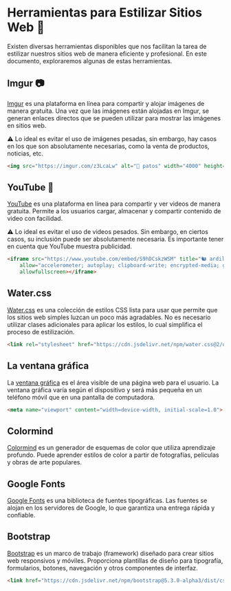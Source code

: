 # Herramientas para Estilizar Sitios Web 🎨

Existen diversas herramientas disponibles que nos facilitan la tarea de estilizar nuestros sitios web de manera eficiente y profesional. En este documento, exploraremos algunas de estas herramientas.

## Imgur 📷

[Imgur](https://imgur.com/) es una plataforma en línea para compartir y alojar imágenes de manera gratuita. Una vez que las imágenes están alojadas en Imgur, se generan enlaces directos que se pueden utilizar para mostrar las imágenes en sitios web.

⚠ Lo ideal es evitar el uso de imágenes pesadas, sin embargo, hay casos en los que son absolutamente necesarias, como la venta de productos, noticias, etc.

```html
<img src="https://imgur.com/z3LcaLw" alt="🦆 patos" width="4000" height="3000">
```

## YouTube 🎥

[YouTube](https://www.youtube.com/) es una plataforma en línea para compartir y ver videos de manera gratuita. Permite a los usuarios cargar, almacenar y compartir contenido de video con facilidad.

⚠ Lo ideal es evitar el uso de videos pesados. Sin embargo, en ciertos casos, su inclusión puede ser absolutamente necesaria. Es importante tener en cuenta que YouTube muestra publicidad.

```html
<iframe src="https://www.youtube.com/embed/S9hDCskzWSM" title="🐿 ardilla" width="560" height="315" frameborder="0"
    allow="accelerometer; autoplay; clipboard-write; encrypted-media; gyroscope; picture-in-picture; web-share"
    allowfullscreen></iframe>
```

## Water.css

[Water.css](https://watercss.kognise.dev/) es una colección de estilos CSS lista para usar que permite que los sitios web simples luzcan un poco más agradables. No es necesario utilizar clases adicionales para aplicar los estilos, lo cual simplifica el proceso de estilización.

```html
<link rel="stylesheet" href="https://cdn.jsdelivr.net/npm/water.css@2/out/water.css">
```

## La ventana gráfica

La [ventana gráfica](https://www.w3schools.com/css/css_rwd_viewport.asp) es el área visible de una página web para el usuario. La ventana gráfica varía según el dispositivo y será más pequeña en un teléfono móvil que en una pantalla de computadora.

```html
<meta name="viewport" content="width=device-width, initial-scale=1.0">
```

## Colormind

[Colormind](http://colormind.io/) es un generador de esquemas de color que utiliza aprendizaje profundo. Puede aprender estilos de color a partir de fotografías, películas y obras de arte populares.

## Google Fonts

[Google Fonts](https://fonts.google.com/) es una biblioteca de fuentes tipográficas. Las fuentes se alojan en los servidores de Google, lo que garantiza una entrega rápida y confiable.

## Bootstrap

[Bootstrap](https://getbootstrap.com/) es un marco de trabajo (framework) diseñado para crear sitios web responsivos y móviles. Proporciona plantillas de diseño para tipografía, formularios, botones, navegación y otros componentes de interfaz.

```html
<link href="https://cdn.jsdelivr.net/npm/bootstrap@5.3.0-alpha3/dist/css/bootstrap.min.css" rel="stylesheet" integrity="sha384-KK94CHFLLe+nY2dmCWGMq91rCGa5gtU4mk92HdvYe+M/SXH301p5ILy+dN9+nJOZ" crossorigin="anonymous">
```
